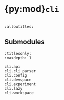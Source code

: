 # {py:mod}`cli`

```{py:module} cli
```

```{autodoc2-docstring} cli
:allowtitles:
```

## Submodules

```{toctree}
:titlesonly:
:maxdepth: 1

cli.api
cli.cli_parser
cli.config
cli.devspace
cli.experiment
cli.lazy
cli.workspace
```
